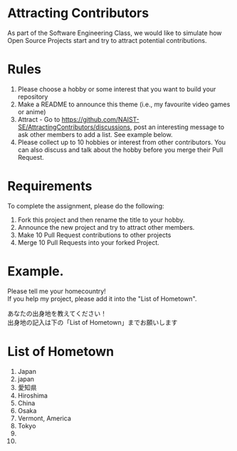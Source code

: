 # Attracting Contributors
As part of the Software Engineering Class, we would like to simulate how Open Source Projects start and try to attract potential contributions.

# Rules

1. Please choose a hobby or some interest that you want to build your repository
2. Make a README to announce this theme (i.e., my favourite video games or anime)
3. Attract - Go to https://github.com/NAIST-SE/AttractingContributors/discussions, post an interesting message to ask other members to add a list. See example below.
4. Please collect up to 10 hobbies or interest from other contributors. You can also discuss and talk about the hobby before you merge their Pull Request.

# Requirements
To complete the assignment, please do the following:
1. Fork this project and then rename the title to your hobby. 
2. Announce the new project and try to attract other members.
3. Make 10 Pull Request contributions to other projects
4. Merge 10 Pull Requests into your forked Project.

# Example. 

Please tell me your homecountry!</br>
If you help my project, please add it into the "List of Hometown".</br>

あなたの出身地を教えてください！</br>
出身地の記入は下の「List of Hometown」までお願いします</br>

# List of Hometown
1. Japan</br>
2. japan</br>
3. 愛知県</br> 
4. Hiroshima</br>
5. China</br>
6. Osaka</br>
7. Vermont, America</br>
8. Tokyo</br>
9. </br>
10. </br>

